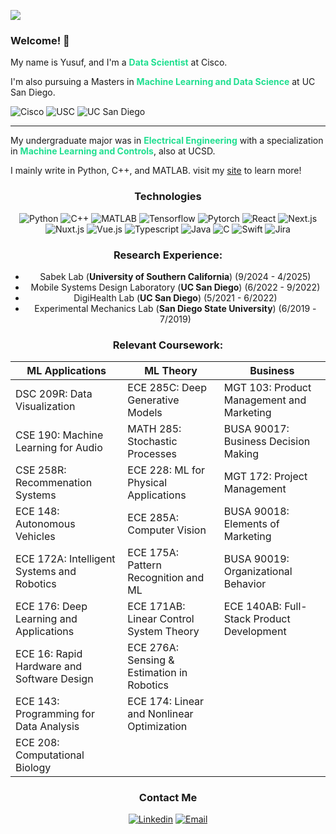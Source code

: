 ![](https://komarev.com/ghpvc/?username=ymorsi7)

### Welcome! 👋


My name is Yusuf, and I'm a <span style = "color:#20df90">**Data Scientist**</span> at Cisco.

I'm also pursuing a Masters in <span style = "color:#20df90">**Machine Learning and Data Science**</span> at UC San Diego. 


![Cisco](https://img.shields.io/badge/cisco-049FD9?style=for-the-badge&logo=cisco&logoColor=white) ![USC](https://img.shields.io/badge/USC-990000?style=for-the-badge&logo=usc&logoColor=gold) ![UC San Diego](https://img.shields.io/badge/UC_San_Diego-182B49?style=for-the-badge)
<be><hr>
My undergraduate major was in <span style = "color:#20df90">**Electrical Engineering**</span> with a specialization in <span style = "color:#20df90">**Machine Learning and Controls**</span>, also at UCSD.

I mainly write in Python, C++, and MATLAB. visit my [site](https://ymorsi.com/) to learn more!

<center>

<!-- ![Github Stats](https://github-readme-stats.vercel.app/api?username=ymorsi7&show_icons=true&title_color=fff&icon_color=79ff97&text_color=9f9f9f&bg_color=151515) -->

<!-- 
[![GitHub Streak](https://github-readme-streak-stats.herokuapp.com?user=ymorsi7&theme=dark&mode=weekly)](https://git.io/streak-stats) -->

### Technologies

![Python](https://img.shields.io/badge/python-%230077b5.svg?style=for-the-badge&logo=python&logoColor=%23F7DF1E) ![C++](https://img.shields.io/badge/C++-%23df2c.svg?style=for-the-badge&logo=cpp&logoColor=%23F7DF1E) ![MATLAB](https://img.shields.io/badge/MATLAB-%23e34f2c.svg?style=for-the-badge&logo=matlab&logoColor=%23F7DF1E)   ![Tensorflow](https://img.shields.io/badge/tensorflow-%23323330.svg?style=for-the-badge&logo=tensorflow&logoColor=%2523F7DF1E) ![Pytorch](https://img.shields.io/badge/Pytorch-%23323330.svg?style=for-the-badge&logo=Pytorch&logoColor=%2523F7DF1E) ![React](https://img.shields.io/badge/react-%23323330.svg?style=for-the-badge&logo=react&logoColor=%2361DBFB) ![Next.js](https://img.shields.io/badge/next.js-%23323330.svg?style=for-the-badge&logo=next.js&logoColor=%2523F7DF1E)  ![Nuxt.js](https://img.shields.io/badge/Nuxt.js-%23323330.svg?style=for-the-badge&logo=nuxt.js&logoColor=%2523F7DF1E) ![Vue.js](https://img.shields.io/badge/Vue.js-%23323330.svg?style=for-the-badge&logo=Vue.js&logoColor=%2523F7DF1E) ![Typescript](https://img.shields.io/badge/Typescript-%23323330.svg?style=for-the-badge&logo=Typescript&logoColor=%2523F7DF1E) ![Java](https://img.shields.io/badge/Java-%23323330.svg?style=for-the-badge&logo=Java&logoColor=%2523F7DF1E) 
![C](https://img.shields.io/badge/C-%23323330.svg?style=for-the-badge&logo=C&logoColor=%2523F7DF1E) ![Swift](https://img.shields.io/badge/Swift-%23323330.svg?style=for-the-badge&logo=Swift&logoColor=%2523F7DF1E)  ![Jira](https://img.shields.io/badge/Jira-%23323330.svg?style=for-the-badge&logo=Jira&logoColor=%2523F7DF1E)

### Research Experience:

- Sabek Lab (**University of Southern California**) (9/2024 - 4/2025)
- Mobile Systems Design Laboratory (**UC San Diego**) (6/2022 - 9/2022)
- DigiHealth Lab (**UC San Diego**) (5/2021 - 6/2022)
- Experimental Mechanics Lab (**San Diego State University**) (6/2019 - 7/2019)

### Relevant Coursework:

| ML Applications | ML Theory | Business |
|----------------|-----------|----------|
| DSC 209R: Data Visualization | ECE 285C: Deep Generative Models | MGT 103: Product Management and Marketing |
| CSE 190: Machine Learning for Audio | MATH 285: Stochastic Processes | BUSA 90017: Business Decision Making |
| CSE 258R: Recommenation Systems | ECE 228: ML for Physical Applications | MGT 172: Project Management |
| ECE 148: Autonomous Vehicles | ECE 285A: Computer Vision | BUSA 90018: Elements of Marketing |
| ECE 172A: Intelligent Systems and Robotics | ECE 175A: Pattern Recognition and ML | BUSA 90019: Organizational Behavior |
| ECE 176: Deep Learning and Applications | ECE 171AB: Linear Control System Theory | ECE 140AB: Full-Stack Product Development |
| ECE 16: Rapid Hardware and Software Design | ECE 276A: Sensing & Estimation in Robotics | |
| ECE 143: Programming for Data Analysis | ECE 174: Linear and Nonlinear Optimization | |
| ECE 208: Computational Biology | | |



### Contact Me

[![Linkedin](https://img.shields.io/badge/-LinkedIn-%230077b5?style=for-the-badge&logo=Linkedin&logoColor=white)](https://www.linkedin.com/in/yusufmorsi/) [![Email](https://img.shields.io/badge/-Email-%230077b5?style=for-the-badge&logo=Gmail&logoColor=white)](mailto:ymorsi7@gmail.com)


</center>



